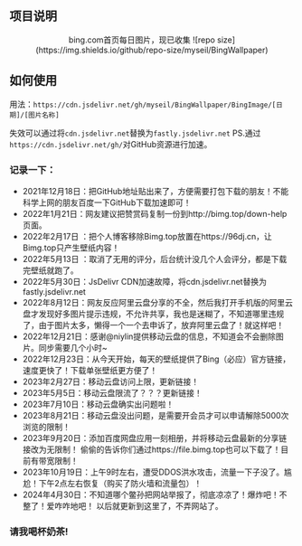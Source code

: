 ## 项目说明
<div align="center">
bing.com首页每日图片，现已收集  
 ![repo size](https://img.shields.io/github/repo-size/myseil/BingWallpaper)
</div>

## 如何使用

用法：`https://cdn.jsdelivr.net/gh/myseil/BingWallpaper/BingImage/[日期]/[图片名称]`

 失效可以通过将`cdn.jsdelivr.net`替换为`fastly.jsdelivr.net`
 PS.通过`https://cdn.jsdelivr.net/gh/`对GitHub资源进行加速。

### 记录一下：
 -  2021年12月18日：把GitHub地址贴出来了，方便需要打包下载的朋友！不能科学上网的朋友百度一下GitHub下载加速即可！
 -  2022年1月21日：网友建议把赞赏码复制一份到http://bimg.top/down-help页面。
 -  2022年2月17日 ：把个人博客移除Bimg.top放置在https://96dj.cn，让Bimg.top只产生壁纸内容！
 -  2022年5月13日 ：取消了无用的评分，后台统计没几个人会评分，都是下载完壁纸就跑了。
 -  2022年5月30日：JsDelivr CDN加速故障，将cdn.jsdelivr.net替换为 fastly.jsdelivr.net
 -  2022年8月12日：网友反应阿里云盘分享的不全，然后我打开手机版的阿里云盘才发现好多图片提示违规，不允许共享，我也是迷糊了，不知道哪里违规了，由于图片太多，懒得一个一个去申诉了，放弃阿里云盘了！就这样吧！
 -  2022年12月21日：感谢@niylin提供移动云盘的信息，不知道会不会删除图片。同步需要几个小时~
 -  2022年12月23日：从今天开始，每天的壁纸提供了Bing（必应）官方链接，速度更快了！下载单张壁纸更方便了！
 -  2023年2月27日：移动云盘访问上限，更新链接！
 -  2023年5月5日：移动云盘限流了？？？更新链接！
 -  2023年7月10日：移动云盘确实出问题啦！
 -  2023年8月21日：移动云盘没出问题，是需要开会员才可以申请解除5000次浏览的限制！
 -  2023年9月20日：添加百度网盘应用一刻相册，并将移动云盘最新的分享链接改为无限制！
 偷偷的告诉你们通过https://file.bimg.top也可以下载了！目前有带宽限制！
 -  2023年10月19日：上午9时左右，遭受DDOS洪水攻击，流量一下子没了。尴尬！下午2点左右恢复（购买了防火墙和流量包）！
 -  2024年4月30日：不知道哪个鳖孙把网站举报了，彻底凉凉了！爆炸吧！不整了！爱咋咋地吧！ 以后就更新到这里了，不弄网站了。

### 请我喝杯奶茶!



